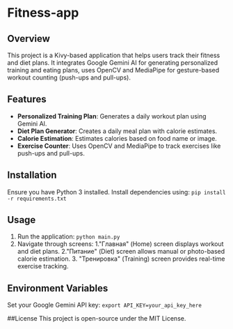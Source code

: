 # Fitness-app
## Overview 
This project is a Kivy-based application that helps users track their fitness and diet plans. It integrates Google Gemini AI for generating personalized training and eating plans, uses OpenCV and MediaPipe for gesture-based workout counting (push-ups and pull-ups).
## Features
* **Personalized Training Plan**: Generates a daily workout plan using Gemini AI.
* **Diet Plan Generator**: Creates a daily meal plan with calorie estimates.
* **Calorie Estimation**: Estimates calories based on food name or image.
* **Exercise Counter**: Uses OpenCV and MediaPipe to track exercises like push-ups and pull-ups.

## Installation
Ensure you have Python 3 installed. Install dependencies using:
`pip install -r requirements.txt `

## Usage
1. Run the application:
`python main.py`
2. Navigate through screens:
   1."Главная" (Home) screen displays workout and diet plans.
   2."Питание" (Diet) screen allows manual or photo-based calorie estimation.
   3. "Тренировка" (Training) screen provides real-time exercise tracking.
## Environment Variables
Set your Google Gemini API key:
`export API_KEY=your_api_key_here`

##License
This project is open-source under the MIT License.
